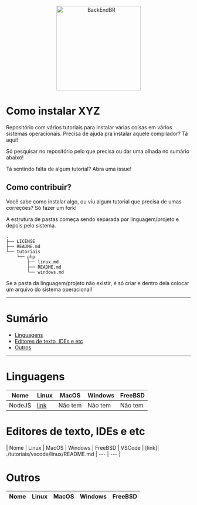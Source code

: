 <p align="center">
  <img src="https://avatars3.githubusercontent.com/u/30732658?v=4&s=200.jpg" alt="BackEndBR" width="230" />
</p>

# Como instalar XYZ

Repositório com vários tutoriais para instalar várias coisas em vários sistemas operacionais. Precisa de ajuda pra instalar aquele compilador? Tá aqui!

Só pesquisar no repositório pelo que precisa ou dar uma olhada no sumário abaixo!

Tá sentindo falta de algum tutorial? Abra uma issue!

## Como contribuir?

Você sabe como instalar algo, ou viu algum tutorial que precisa de umas correções? Só fazer um fork!

A estrutura de pastas começa sendo separada por linguagem/projeto e depois pelo sistema. 

```
.
├── LICENSE
├── README.md
└── tutoriais
    └── php
        ├── linux.md
        ├── README.md
        └── windows.md

```

Se a pasta da linguagem/projeto não existir, é só criar e dentro dela colocar um arquivo do sistema operacional!

---

# Sumário

- [Linguagens](#linguagens)
- [Editores de texto, IDEs e etc](#editores-de-texto-ides-e-etc)
- [Outros](#outros)

---

# Linguagens

| Nome  | Linux | MacOS | Windows | FreeBSD
| --- | --- | --- | --- | --- |
| NodeJS | [link](./tutoriais/nodejs/linux.md) | Não tem | Não tem | Não tem |

# Editores de texto, IDEs e etc

| Nome  | Linux | MacOS | Windows | FreeBSD
| VSCode | [link]| ./tutoriais/vscode/linux/README.md | --- | --- |

# Outros

| Nome  | Linux | MacOS | Windows | FreeBSD
| --- | --- | --- | --- | --- |

